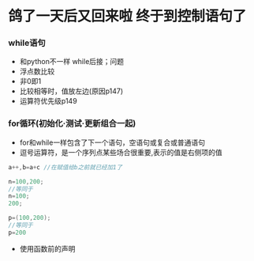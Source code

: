 鸽了一天后又回来啦 终于到控制语句了
========
### while语句
* 和python不一样 while后接；问题
* 浮点数比较
* 非0即1
* 比较相等时，值放左边(原因p147)
* 运算符优先级p149

### for循环(初始化·测试·更新组合一起)
* for和while一样包含了下一个语句，空语句或复合或普通语句
* 逗号运算符，是一个序列点某些场合很重要,表示的值是右侧项的值
```c
a++,b=a+c //在赋值给b之前就已经加1了

n=100,200;
//等同于
n=100;
200;

p=(100,200);
//等同于
p=200
```
* 使用函数前的声明